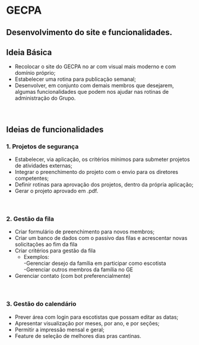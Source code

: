 # GECPA
## Desenvolvimento do site e funcionalidades.

## Ideia Básica
* Recolocar o site do GECPA no ar com visual mais moderno e com domínio próprio;  
* Estabelecer uma rotina para publicação semanal;  
* Desenvolver, em conjunto com demais membros que desejarem, algumas funcionalidades que podem nos ajudar nas rotinas de administração do Grupo.  
<br><br/>

## Ideias de funcionalidades

### 1.  Projetos de segurança  
* Estabelecer, via aplicação, os critérios mínimos para submeter projetos de atividades externas;  
* Integrar o preenchimento do projeto com o envio para os diretores competentes;  
* Definir rotinas para aprovação dos projetos, dentro da própria aplicação; 
* Gerar o projeto aprovado em .pdf.  
<br><br/>

### 2.  Gestão da fila  
* Criar formulário de preenchimento para novos membros;  
* Criar um banco de dados com o passivo das filas e acrescentar novas solicitações ao fim da fila  
* Criar critérios para gestão da fila  
  - Exemplos:  
    -Gerenciar desejo da família em participar como escotista   
    -Gerenciar outros membros da família no GE  
 * Gerenciar contato (com bot preferencialmente)    
 <br><br/>
 
### 3.  Gestão do calendário  
- Prever área com login para escotistas que possam editar as datas;    
- Apresentar visualização por meses, por ano, e por seções;     
- Permitir a impressão mensal e geral;
- Feature de seleção de melhores dias pras cantinas.    
<br><br/>
